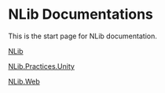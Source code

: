 # NLib Documentations

This is the start page for NLib documentation.

[NLib](NLib)

[NLib.Practices.Unity](NLib.Practices.Unity)

[NLib.Web](NLib.Web)